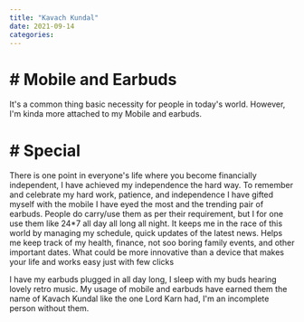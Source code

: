 ```yaml
---
title: "Kavach Kundal"
date: 2021-09-14
categories:
---
```


# # Mobile and Earbuds

It's a common thing basic necessity for people in today's world. However, I'm kinda more attached to my Mobile and earbuds. 

# # Special

There is one point in everyone's life where you become financially independent, I have achieved my independence the hard way.
To remember and celebrate my hard work, patience, and independence I have gifted myself with the mobile I have eyed the most and the trending pair of earbuds.
People do carry/use them as per their requirement, but I for one use them like 24*7 all day all long all night.
It keeps me in the race of this world by managing my schedule, quick updates of the latest news.
Helps me keep track of my health, finance, not soo boring family events, and other important dates.
What could be more innovative than a device that makes your life and works easy just with few clicks
 
I have my earbuds plugged in all day long, I sleep with my buds hearing lovely retro music.
My usage of mobile and earbuds have earned them the name of Kavach Kundal like the one Lord Karn had, I'm an incomplete person without them.


